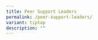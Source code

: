 ```yaml
---
title: Peer Support Leaders
permalink: /peer-support-leaders/
variant: tiptap
description: ""
---
```

<p></p>
